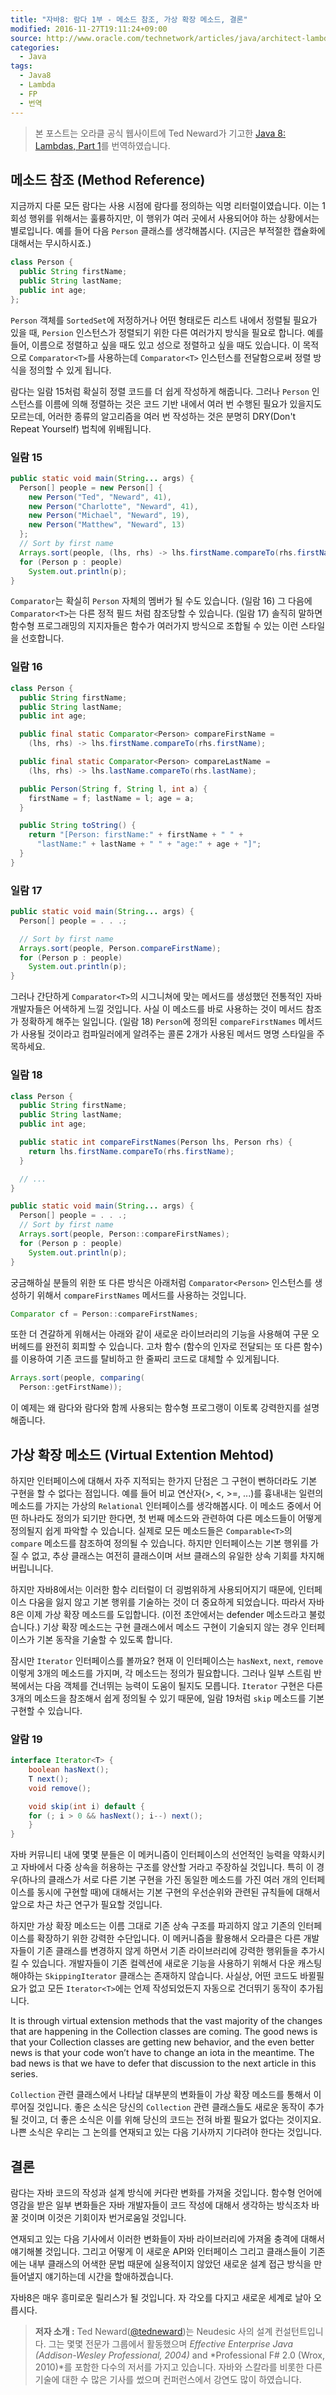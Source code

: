 ```yaml
---
title: "자바8: 람다 1부 - 메소드 참조, 가상 확장 메소드, 결론"
modified: 2016-11-27T19:11:24+09:00
source: http://www.oracle.com/technetwork/articles/java/architect-lambdas-part1-2080972.html
categories: 
  - Java
tags:
  - Java8
  - Lambda
  - FP
  - 번역
---
```


> 본 포스트는 오라클 공식 웹사이트에 Ted Neward가 기고한 [Java 8: Lambdas, Part 1](http://www.oracle.com/technetwork/articles/java/architect-lambdas-part1-2080972.html)를 번역하였습니다.

## 메소드 참조 (Method Reference)

지금까지 다룬 모든 람다는 사용 시점에 람다를 정의하는 익명 리터럴이였습니다.
이는 1회성 행위를 위해서는 훌륭하지만, 이 행위가 여러 곳에서 사용되어야 하는 상황에서는 별로입니다.
예를 들어 다음 `Person` 클래스를 생각해봅시다. (지금은 부적절한 캡슐화에 대해서는 무시하시죠.)

```java
class Person {
  public String firstName;
  public String lastName;
  public int age;
}; 
```

`Person` 객체를 `SortedSet`에 저정하거나 어떤 형태로든 리스트 내에서 정렬될 필요가 있을 때, `Persion` 인스턴스가 정렬되기 위한 다른 여러가지 방식을 필요로 합니다. 예를 들어, 이름으로 정렬하고 싶을 때도 있고 성으로 정렬하고 싶을 때도 있습니다.
이 목적으로 `Comparator<T>`를 사용하는데 `Comparator<T>` 인스턴스를 전달함으로써 정렬 방식을 정의할 수 있게 됩니다.

람다는 일람 15처럼 확실히 정렬 코드를 더 쉽게 작성하게 해줍니다.
그러나 `Person` 인스턴스를 이름에 의해 정렬하는 것은 코드 기반 내에서 여러 번 수행된 필요가 있을지도 모르는데,
어러한 종류의 알고리즘을 여러 번 작성하는 것은 분명히 DRY(Don't Repeat Yourself) 법칙에 위배됩니다.

### 일람 15 
```java
public static void main(String... args) {
  Person[] people = new Person[] {
    new Person("Ted", "Neward", 41),
    new Person("Charlotte", "Neward", 41),
    new Person("Michael", "Neward", 19),
    new Person("Matthew", "Neward", 13)
  };
  // Sort by first name
  Arrays.sort(people, (lhs, rhs) -> lhs.firstName.compareTo(rhs.firstName));
  for (Person p : people)
    System.out.println(p);
}
```

`Comparator`는 확실히 `Person` 자체의 멤버가 될 수도 있습니다. (일람 16)
그 다음에 `Comparator<T>`는 다른 정적 필드 처럼 참조당할 수 있습니다. (일람 17)
솔직히 말하면 함수형 프로그래밍의 지지자들은 함수가 여러가지 방식으로 조합될 수 있는 이런 스타일을 선호합니다.

### 일람 16 
```java
class Person {
  public String firstName;
  public String lastName;
  public int age;

  public final static Comparator<Person> compareFirstName =
    (lhs, rhs) -> lhs.firstName.compareTo(rhs.firstName);

  public final static Comparator<Person> compareLastName =
    (lhs, rhs) -> lhs.lastName.compareTo(rhs.lastName);

  public Person(String f, String l, int a) {
    firstName = f; lastName = l; age = a;
  }

  public String toString() {
    return "[Person: firstName:" + firstName + " " +
      "lastName:" + lastName + " " + "age:" + age + "]";
  }
}
```

### 일람 17 
```java
public static void main(String... args) {
  Person[] people = . . .;

  // Sort by first name
  Arrays.sort(people, Person.compareFirstName);
  for (Person p : people)
    System.out.println(p);
}
```

그러나 간단하게 `Comparator<T>`의 시그니쳐에 맞는 메서드를 생성했던 전통적인 자바 개발자들은 어색하게 느낄 것입니다.
사실 이 메소드를 바로 사용하는 것이 메서드 참조가 정확하게 해주는 일입니다. (일람 18)
`Person`에 정의된 `compareFirstNames` 메서드가 사용될 것이라고 컴파일러에게 알려주는 콜론 2개가 사용된 메서드 명명 스타일을 주목하세요.

### 일람 18 
```java
class Person {
  public String firstName;
  public String lastName;
  public int age;

  public static int compareFirstNames(Person lhs, Person rhs) {
    return lhs.firstName.compareTo(rhs.firstName);
  }

  // ...
}

public static void main(String... args) {
  Person[] people = . . .;
  // Sort by first name
  Arrays.sort(people, Person::compareFirstNames);
  for (Person p : people)
    System.out.println(p);
} 
```

궁금해하실 분들의 위한 또 다른 방식은 아래처럼 `Comparator<Person>` 인스턴스를 생성하기 위해서 `compareFirstNames` 메서드를 사용하는 것입니다.

```java
Comparator cf = Person::compareFirstNames; 
```

또한 더 견갈하게 위해서는 아래와 같이 새로운 라이브러리의 기능을 사용해여 구문 오버헤드를 완전히 회피할 수 있습니다.
고차 함수 (함수의 인자로 전달되는 또 다른 함수)를 이용하여 기존 코드를 탈비하고 한 줄짜리 코드로 대체할 수 있게됩니다.

```java
Arrays.sort(people, comparing(
  Person::getFirstName));
```

이 예제는 왜 람다와 람다와 함께 사용되는 함수형 프로그랭이 이토록 강력한지를 설명해줍니다.


## 가상 확장 메소드 (Virtual Extention Mehtod)

하지만 인터페이스에 대해서 자주 지적되는 한가지 단점은 그 구현이 뻔하더라도 기본 구현을 할 수 없다는 점입니다.
예를 들어 비교 연산자(>, <, >=, ...)를 흉내내는 일련의 메소드를 가지는 가상의 `Relational` 인터페이스를 생각해봅시다.
이 메소드 중에서 어떤 하나라도 정의가 되기만 한다면, 첫 번째 메소드와 관련하여 다른 메소드들이 어떻게 정의될지 쉽게 파악할 수 있습니다.
실제로 모든 메소드들은 `Comparable<T>`의 `compare` 메소드를 참조하여 정의될 수 있습니다.
하지만 인터페이스는 기본 행위를 가질 수 없고, 추상 클래스는 여전히 클래스이며 서브 클래스의 유일한 상속 기회를 차지해 버립니니다.

하지만 자바8에서는 이러한 함수 리터럴이 더 굉범위하게 사용되어지기 때문에, 인터페이스 다움을 잃지 않고 기본 행위를 기술하는 것이 더 중요하게 되었습니다.
따라서 자바8은 이제 가상 확장 메소드를 도입합니다. (이전 초안에서는 defender 메소드라고 불렀습니다.)
기상 확장 메소드는 구현 클래스에서 메소드 구현이 기술되지 않는 경우 인터페이스가 기본 동작을 기술할 수 있도록 합니다.

잠시만 `Iterator` 인터페이스를 볼까요?
현재 이 인터페이스는 `hasNext`, `next`, `remove` 이렇게 3개의 메소드를 가지며, 각 메소드는 정의가 필요합니다.
그러나 일부 스트림 반복에서는 다음 객체를 건너뛰는 능력이 도움이 될지도 모릅니다.
`Iterator` 구현은 다른 3개의 메소드을 참조해서 쉽게 정의될 수 있기 때문에, 일람 19처럼 `skip` 메소드를 기본 구현할 수 있습니다.

### 알람 19  
```java
interface Iterator<T> {
	boolean hasNext();
	T next();
	void remove();

	void skip(int i) default {
  	for (; i > 0 && hasNext(); i--) next();
	}
} 
```

자바 커뮤니티 내에 몇몇 분들은 이 메커니즘이 인터페이스의 선언적인 능력을 약화시키고 자바에서 다중 상속을 허용하는 구조를 양산할 거라고 주장하실 것입니다. 
특히 이 경우(하나의 클래스가 서로 다른 기본 구현을 가진 동일한 메소드를 가진 여러 개의 인터페이스를 동시에 구현할 때)에 대해서는 기본 구현의 우선순위와 관련된 규칙들에 대해서 앞으로 차근 차근 연구가 필요할 것입니다.

하지만 가상 확장 메소드는 이름 그대로 기존 상속 구조를 파괴하지 않고 기존의 인터페이스를 확장하기 위한 강력한 수단입니다.
이 메커니즘을 활용해서 오라클은 다른 개발자들이 기존 클래스를 변경하지 않게 하면서 기존 라이브러리에 강력한 행위들을 추가시킬 수 있습니다.
개발자들이 기존 컬렉션에 새로운 기능을 사용하기 위해서 다운 캐스팅해야하는 `SkippingIterator` 클래스는 존재하지 않습니다.
사실상, 어떤 코드도 바뀔필요가 없고 모든 `Iterator<T>`에는 언제 작성되었든지 자동으로 건더뛰기 동작이 추가됩니다.

It is through virtual extension methods that the vast majority of the changes that are happening in the Collection classes are coming. The good news is that your Collection classes are getting new behavior, and the even better news is that your code won’t have to change an iota in the meantime. The bad news is that we have to defer that discussion to the next article in this series.

`Collection` 관련 클래스에서 나타날 대부분의 변화들이 가상 확장 메소드를 통해서 이루어질 것입니다.
좋은 소식은 당신의 `Collection` 관련 클래스들도 새로운 동작이 추가될 것이고, 더 좋은 소식은 이를 위해 당신의 코드는 전혀 바뀔 필요가 없다는 것이지요.
나쁜 소식은 우리는 그 논의를 연재되고 있는 다음 기사까지 기다려야 한다는 것입니다.

## 결론

람다는 자바 코드의 작성과 설계 방식에 커다란 변화를 가져올 것입니다.
함수형 언어에 영감을 받은 일부 변화들은 자바 개발자들이 코드 작성에 대해서 생각하는 방식조차 바꿀 것이며 이것은 기회이자 번거로움일 것입니다.

연재되고 있는 다음 기사에서 이러한 변화들이 자바 라이브러리에 가져올 충격에 대해서 얘기해볼 것입니다.
그리고 어떻게 이 새로운 API와 인터페이스 그리고 클래스들이 기존에는 내부 클래스의 어색한 문법 때문에 실용적이지 않았던 새로운 설계 접근 방식을 만들어낼지 얘기하는데 시간을 할애하겠습니다.

자바8은 매우 흥미로운 릴리스가 될 것입니다. 자 각오를 다지고 새로운 세계로 날아 오릅시다.

> **저자 소개 :**
> Ted Neward([@tedneward](https://twitter.com/tedneward))는 Neudesic 사의 설계 컨설턴트입니다.
> 그는 몇몇 전문가 그룹에서 활동했으며 *Effective Enterprise Java (Addison-Wesley Professional, 2004)* and *Professional F# 2.0 (Wrox, 2010)*를 포함한 다수의 저서를 가지고 있습니다.
> 자바와 스칼라를 비롯한 다른 기술에 대한 수 많은 기사를 썼으며 컨퍼런스에서 강연도 많이 하였습니다.